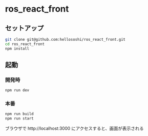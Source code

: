 # ros_react_front

## セットアップ

```bash
git clone git@github.com:hellososhi/ros_react_front.git
cd ros_react_front
npm install
```

## 起動

### 開発時

```bash
npm run dev
```

### 本番

```bash
npm run build
npm run start
```

ブラウザで http://localhost:3000 にアクセスすると、画面が表示される
